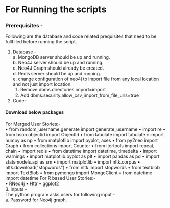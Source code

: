 # For Running the scripts

### Prerequisites -
Following are the database and code related prequisites that need to be fullfilled before running the script.  
1.	Database -  
  a. MongoDB server should be up and running.  
  b. Neo4J server should be up and running.  
  c. Neo4J Graph should already be created.  
  d. Redis server should be up and running.  
  e. change configuration of neo4j to import file from any local location and not just import location.  
    1. Remove dbms.directories.import=import  
    2. Add dbms.security.allow_csv_import_from_file_urls=true  
2.	Code:-  
#### Download below packages  
For Merged User Stories:-  
• from random_username.generate import generate_username • import re • from bson.objectid import ObjectId • from tabulate import tabulate • import numpy as np • from matplotlib import pyplot, axes • from py2neo import Graph • from collections import Counter • from itertools import repeat, chain • import redis • from datetime import datetime, timedelta • import warnings • import matplotlib.pyplot as plt • import pandas as pd • import statsmodels.api as sm • import matplotlib • import nltk.corpus • nltk.download("stopwords") • from nltk import stopwords • from textblob import TextBlob • from pymongo import MongoClient • from datetime import datetime
For R based User Stories:-  
• RNeo4j • Httr • ggplot2  
3. Inputs -   
The python program asks users for following input -   
a. Password for Neo4j graph.    
